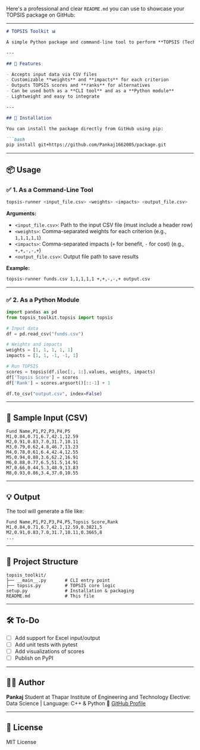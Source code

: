 Here's a professional and clear `README.md` you can use to showcase your TOPSIS package on GitHub:

---

````markdown
# TOPSIS Toolkit 📊

A simple Python package and command-line tool to perform **TOPSIS (Technique for Order of Preference by Similarity to Ideal Solution)** — a popular multi-criteria decision-making method.

---

## 🔧 Features

- Accepts input data via CSV files
- Customizable **weights** and **impacts** for each criterion
- Outputs TOPSIS scores and **ranks** for alternatives
- Can be used both as a **CLI tool** and as a **Python module**
- Lightweight and easy to integrate

---

## 🚀 Installation

You can install the package directly from GitHub using pip:

```bash
pip install git+https://github.com/Pankaj1662005/package.git
````

---

## 📦 Usage

### ✅ 1. As a Command-Line Tool

```bash
topsis-runner <input_file.csv> <weights> <impacts> <output_file.csv>
```

**Arguments:**

* `<input_file.csv>`: Path to the input CSV file (must include a header row)
* `<weights>`: Comma-separated weights for each criterion (e.g., `1,1,1,1,1`)
* `<impacts>`: Comma-separated impacts (`+` for benefit, `-` for cost) (e.g., `+,+,-,-,+`)
* `<output_file.csv>`: Output file path to save results

**Example:**

```bash
topsis-runner funds.csv 1,1,1,1,1 +,+,-,-,+ output.csv
```

---

### ✅ 2. As a Python Module

```python
import pandas as pd
from topsis_toolkit.topsis import topsis

# Input data
df = pd.read_csv("funds.csv")

# Weights and impacts
weights = [1, 1, 1, 1, 1]
impacts = [1, 1, -1, -1, 1]

# Run TOPSIS
scores = topsis(df.iloc[:, 1:].values, weights, impacts)
df['Topsis Score'] = scores
df['Rank'] = scores.argsort()[::-1] + 1

df.to_csv("output.csv", index=False)
```

---

## 🧪 Sample Input (CSV)

```csv
Fund Name,P1,P2,P3,P4,P5
M1,0.84,0.71,6.7,42.1,12.59
M2,0.91,0.83,7.0,31.7,10.11
M3,0.79,0.62,4.8,46.7,13.23
M4,0.78,0.61,6.4,42.4,12.55
M5,0.94,0.88,3.6,62.2,16.91
M6,0.88,0.77,6.5,51.5,14.91
M7,0.66,0.44,5.3,48.9,13.83
M8,0.93,0.86,3.4,37.0,10.55
```

---

## 💡 Output

The tool will generate a file like:

```csv
Fund Name,P1,P2,P3,P4,P5,Topsis Score,Rank
M1,0.84,0.71,6.7,42.1,12.59,0.3821,5
M2,0.91,0.83,7.0,31.7,10.11,0.3665,8
...
```

---

## 📁 Project Structure

```
topsis_toolkit/
├── __main__.py       # CLI entry point
├── topsis.py         # TOPSIS core logic
setup.py              # Installation & packaging
README.md             # This file
```

---

## 🛠️ To-Do

* [ ] Add support for Excel input/output
* [ ] Add unit tests with pytest
* [ ] Add visualizations of scores
* [ ] Publish on PyPI

---

## 👨‍💻 Author

**Pankaj**
Student at Thapar Institute of Engineering and Technology
Elective: Data Science | Language: C++ & Python
🔗 [GitHub Profile](https://github.com/Pankaj1662005)

---

## 📄 License

MIT License

```
